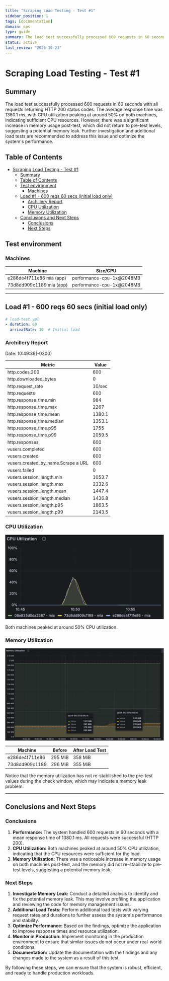 ```yaml
---
title: "Scraping Load Testing - Test #1"
sidebar_position: 1
tags: [documentation]
domain: ops
type: guide
summary: The load test successfully processed 600 requests in 60 seconds with all requests returning HTTP 200 status codes. The average response time was 1380....
status: active
last_review: "2025-10-23"
---
```


# Scraping Load Testing - Test #1

## Summary

The load test successfully processed 600 requests in 60 seconds with all requests returning HTTP 200 status codes. The average response time was 1380.1 ms, with CPU utilization peaking at around 50% on both machines, indicating sufficient CPU resources. However, there was a significant increase in memory usage post-test, which did not return to pre-test levels, suggesting a potential memory leak. Further investigation and additional load tests are recommended to address this issue and optimize the system's performance.

## Table of Contents

- [Scraping Load Testing - Test #1](#scraping-load-testing---test-1)
  - [Summary](#summary)
  - [Table of Contents](#table-of-contents)
  - [Test environment](#test-environment)
    - [Machines](#machines)
  - [Load #1 - 600 reqs 60 secs (initial load only)](#load-1---600-reqs-60-secs-initial-load-only)
    - [Archillery Report](#archillery-report)
    - [CPU Utilization](#cpu-utilization)
    - [Memory Utilization](#memory-utilization)
  - [Conclusions and Next Steps](#conclusions-and-next-steps)
    - [Conclusions](#conclusions)
    - [Next Steps](#next-steps)

## Test environment
### Machines

| Machine | Size/CPU |
|---|---|
| e286de4f711e86 mia (app) | performance-cpu-1x@2048MB |
| 73d8dd909c1189 mia (app) | performance-cpu-1x@2048MB |

---

## Load #1 - 600 reqs 60 secs (initial load only)

```yml
# load-test.yml
- duration: 60
  arrivalRate: 10  # Initial load
```

### Archillery Report
Date: 10:49:39(-0300)

| Metric                                      | Value   |
|---------------------------------------------|---------|
| http.codes.200                              | 600     |
| http.downloaded_bytes                       | 0       |
| http.request_rate                           | 10/sec  |
| http.requests                               | 600     |
| http.response_time.min                      | 984     |
| http.response_time.max                      | 2267    |
| http.response_time.mean                     | 1380.1  |
| http.response_time.median                   | 1353.1  |
| http.response_time.p95                      | 1755    |
| http.response_time.p99                      | 2059.5  |
| http.responses                              | 600     |
| vusers.completed                            | 600     |
| vusers.created                              | 600     |
| vusers.created_by_name.Scrape a URL         | 600     |
| vusers.failed                               | 0       |
| vusers.session_length.min                   | 1053.7  |
| vusers.session_length.max                   | 2332.6  |
| vusers.session_length.mean                  | 1447.4  |
| vusers.session_length.median                | 1436.8  |
| vusers.session_length.p95                   | 1863.5  |
| vusers.session_length.p99                   | 2143.5  |

### CPU Utilization
![](./assets/CPU-utilization-report-test-1.png)

Both machines peaked at around 50% CPU utilization.

### Memory Utilization
![](./assets/memory-utilization-report-test-1.png)

| Machine | Before | After Load Test |
|---|---|---|
| e286de4f711e86 | 295 MiB | 358 MiB |
| 73d8dd909c1189 | 296 MiB | 355 MiB |

Notice that the memory utilization has not re-stabilished to the pre-test values during the check window, which may indicate a memory leak problem.

---

## Conclusions and Next Steps

### Conclusions
1. **Performance:** The system handled 600 requests in 60 seconds with a mean response time of 1380.1 ms. All requests were successful (HTTP 200).
2. **CPU Utilization:** Both machines peaked at around 50% CPU utilization, indicating that the CPU resources were sufficient for the load.
3. **Memory Utilization:** There was a noticeable increase in memory usage on both machines post-test, and the memory did not re-stabilize to pre-test levels, suggesting a potential memory leak.

### Next Steps
1. **Investigate Memory Leak:** Conduct a detailed analysis to identify and fix the potential memory leak. This may involve profiling the application and reviewing the code for memory management issues.
2. **Additional Load Tests:** Perform additional load tests with varying request rates and durations to further assess the system's performance and stability.
3. **Optimize Performance:** Based on the findings, optimize the application to improve response times and resource utilization.
4. **Monitor in Production:** Implement monitoring in the production environment to ensure that similar issues do not occur under real-world conditions.
5. **Documentation:** Update the documentation with the findings and any changes made to the system as a result of this test.

By following these steps, we can ensure that the system is robust, efficient, and ready to handle production workloads.